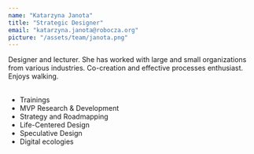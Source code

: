 ```yaml
---
name: "Katarzyna Janota"
title: "Strategic Designer"
email: "katarzyna.janota@robocza.org"
picture: "/assets/team/janota.png"
---
```

Designer and lecturer. She has worked with large and small organizations from various industries. Co-creation and effective processes enthusiast. Enjoys walking.
<br>
<br>
- Trainings
- MVP Research & Development
- Strategy and Roadmapping
- Life-Centered Design
- Speculative Design
- Digital ecologies

